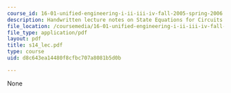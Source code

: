 ```yaml
---
course_id: 16-01-unified-engineering-i-ii-iii-iv-fall-2005-spring-2006
description: Handwritten lecture notes on State Equations for Circuits with Sources.
file_location: /coursemedia/16-01-unified-engineering-i-ii-iii-iv-fall-2005-spring-2006/d8c643ea14480f8cfbc707a8081b5d0b_s14_lec.pdf
file_type: application/pdf
layout: pdf
title: s14_lec.pdf
type: course
uid: d8c643ea14480f8cfbc707a8081b5d0b

---
```

None